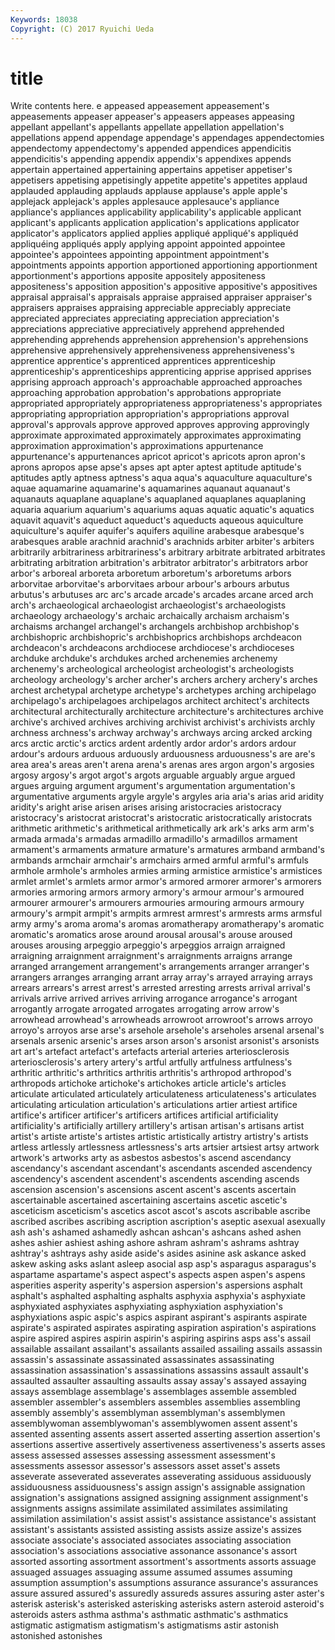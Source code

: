 ```yaml
---
Keywords: 18038 
Copyright: (C) 2017 Ryuichi Ueda
---
```


# title

Write contents here.
e appeased appeasement appeasement's appeasements appeaser appeaser's appeasers appeases appeasing
appellant appellant's appellants appellate appellation appellation's appellations append appendage appendage's
appendages appendectomies appendectomy appendectomy's appended appendices appendicitis appendicitis's appending appendix
appendix's appendixes appends appertain appertained appertaining appertains appetiser appetiser's appetisers
appetising appetisingly appetite appetite's appetites applaud applauded applauding applauds applause
applause's apple apple's applejack applejack's apples applesauce applesauce's appliance appliance's
appliances applicability applicability's applicable applicant applicant's applicants application application's applications
applicator applicator's applicators applied applies appliqué appliqué's appliquéd appliquéing appliqués
apply applying appoint appointed appointee appointee's appointees appointing appointment appointment's
appointments appoints apportion apportioned apportioning apportionment apportionment's apportions apposite appositely
appositeness appositeness's apposition apposition's appositive appositive's appositives appraisal appraisal's appraisals
appraise appraised appraiser appraiser's appraisers appraises appraising appreciable appreciably appreciate
appreciated appreciates appreciating appreciation appreciation's appreciations appreciative appreciatively apprehend apprehended
apprehending apprehends apprehension apprehension's apprehensions apprehensive apprehensively apprehensiveness apprehensiveness's apprentice
apprentice's apprenticed apprentices apprenticeship apprenticeship's apprenticeships apprenticing apprise apprised apprises
apprising approach approach's approachable approached approaches approaching approbation approbation's approbations
appropriate appropriated appropriately appropriateness appropriateness's appropriates appropriating appropriation appropriation's appropriations
approval approval's approvals approve approved approves approving approvingly approximate approximated
approximately approximates approximating approximation approximation's approximations appurtenance appurtenance's appurtenances apricot
apricot's apricots apron apron's aprons apropos apse apse's apses apt
apter aptest aptitude aptitude's aptitudes aptly aptness aptness's aqua aqua's
aquaculture aquaculture's aquae aquamarine aquamarine's aquamarines aquanaut aquanaut's aquanauts aquaplane
aquaplane's aquaplaned aquaplanes aquaplaning aquaria aquarium aquarium's aquariums aquas aquatic
aquatic's aquatics aquavit aquavit's aqueduct aqueduct's aqueducts aqueous aquiculture aquiculture's
aquifer aquifer's aquifers aquiline arabesque arabesque's arabesques arable arachnid arachnid's
arachnids arbiter arbiter's arbiters arbitrarily arbitrariness arbitrariness's arbitrary arbitrate arbitrated
arbitrates arbitrating arbitration arbitration's arbitrator arbitrator's arbitrators arbor arbor's arboreal
arboreta arboretum arboretum's arboretums arbors arborvitae arborvitae's arborvitaes arbour arbour's
arbours arbutus arbutus's arbutuses arc arc's arcade arcade's arcades arcane
arced arch arch's archaeological archaeologist archaeologist's archaeologists archaeology archaeology's archaic
archaically archaism archaism's archaisms archangel archangel's archangels archbishop archbishop's archbishopric
archbishopric's archbishoprics archbishops archdeacon archdeacon's archdeacons archdiocese archdiocese's archdioceses archduke
archduke's archdukes arched archenemies archenemy archenemy's archeological archeologist archeologist's archeologists
archeology archeology's archer archer's archers archery archery's arches archest archetypal
archetype archetype's archetypes arching archipelago archipelago's archipelagoes archipelagos architect architect's
architects architectural architecturally architecture architecture's architectures archive archive's archived archives
archiving archivist archivist's archivists archly archness archness's archway archway's archways
arcing arcked arcking arcs arctic arctic's arctics ardent ardently ardor
ardor's ardors ardour ardour's ardours arduous arduously arduousness arduousness's are
are's area area's areas aren't arena arena's arenas ares argon
argon's argosies argosy argosy's argot argot's argots arguable arguably argue
argued argues arguing argument argument's argumentation argumentation's argumentative arguments argyle
argyle's argyles aria aria's arias arid aridity aridity's aright arise
arisen arises arising aristocracies aristocracy aristocracy's aristocrat aristocrat's aristocratic aristocratically
aristocrats arithmetic arithmetic's arithmetical arithmetically ark ark's arks arm arm's
armada armada's armadas armadillo armadillo's armadillos armament armament's armaments armature
armature's armatures armband armband's armbands armchair armchair's armchairs armed armful
armful's armfuls armhole armhole's armholes armies arming armistice armistice's armistices
armlet armlet's armlets armor armor's armored armorer armorer's armorers armories
armoring armors armory armory's armour armour's armoured armourer armourer's armourers
armouries armouring armours armoury armoury's armpit armpit's armpits armrest armrest's
armrests arms armsful army army's aroma aroma's aromas aromatherapy aromatherapy's
aromatic aromatic's aromatics arose around arousal arousal's arouse aroused arouses
arousing arpeggio arpeggio's arpeggios arraign arraigned arraigning arraignment arraignment's arraignments
arraigns arrange arranged arrangement arrangement's arrangements arranger arranger's arrangers arranges
arranging arrant array array's arrayed arraying arrays arrears arrears's arrest
arrest's arrested arresting arrests arrival arrival's arrivals arrive arrived arrives
arriving arrogance arrogance's arrogant arrogantly arrogate arrogated arrogates arrogating arrow
arrow's arrowhead arrowhead's arrowheads arrowroot arrowroot's arrows arroyo arroyo's arroyos
arse arse's arsehole arsehole's arseholes arsenal arsenal's arsenals arsenic arsenic's
arses arson arson's arsonist arsonist's arsonists art art's artefact artefact's
artefacts arterial arteries arteriosclerosis arteriosclerosis's artery artery's artful artfully artfulness
artfulness's arthritic arthritic's arthritics arthritis arthritis's arthropod arthropod's arthropods artichoke
artichoke's artichokes article article's articles articulate articulated articulately articulateness articulateness's
articulates articulating articulation articulation's articulations artier artiest artifice artifice's artificer
artificer's artificers artifices artificial artificiality artificiality's artificially artillery artillery's artisan
artisan's artisans artist artist's artiste artiste's artistes artistic artistically artistry
artistry's artists artless artlessly artlessness artlessness's arts artsier artsiest artsy
artwork artwork's artworks arty as asbestos asbestos's ascend ascendancy ascendancy's
ascendant ascendant's ascendants ascended ascendency ascendency's ascendent ascendent's ascendents ascending
ascends ascension ascension's ascensions ascent ascent's ascents ascertain ascertainable ascertained
ascertaining ascertains ascetic ascetic's asceticism asceticism's ascetics ascot ascot's ascots
ascribable ascribe ascribed ascribes ascribing ascription ascription's aseptic asexual asexually
ash ash's ashamed ashamedly ashcan ashcan's ashcans ashed ashen ashes
ashier ashiest ashing ashore ashram ashram's ashrams ashtray ashtray's ashtrays
ashy aside aside's asides asinine ask askance asked askew asking
asks aslant asleep asocial asp asp's asparagus asparagus's aspartame aspartame's
aspect aspect's aspects aspen aspen's aspens asperities asperity asperity's aspersion
aspersion's aspersions asphalt asphalt's asphalted asphalting asphalts asphyxia asphyxia's asphyxiate
asphyxiated asphyxiates asphyxiating asphyxiation asphyxiation's asphyxiations aspic aspic's aspics aspirant
aspirant's aspirants aspirate aspirate's aspirated aspirates aspirating aspiration aspiration's aspirations
aspire aspired aspires aspirin aspirin's aspiring aspirins asps ass's assail
assailable assailant assailant's assailants assailed assailing assails assassin assassin's assassinate
assassinated assassinates assassinating assassination assassination's assassinations assassins assault assault's assaulted
assaulter assaulting assaults assay assay's assayed assaying assays assemblage assemblage's
assemblages assemble assembled assembler assembler's assemblers assembles assemblies assembling assembly
assembly's assemblyman assemblyman's assemblymen assemblywoman assemblywoman's assemblywomen assent assent's assented
assenting assents assert asserted asserting assertion assertion's assertions assertive assertively
assertiveness assertiveness's asserts asses assess assessed assesses assessing assessment assessment's
assessments assessor assessor's assessors asset asset's assets asseverate asseverated asseverates
asseverating assiduous assiduously assiduousness assiduousness's assign assign's assignable assignation assignation's
assignations assigned assigning assignment assignment's assignments assigns assimilate assimilated assimilates
assimilating assimilation assimilation's assist assist's assistance assistance's assistant assistant's assistants
assisted assisting assists assize assize's assizes associate associate's associated associates
associating association association's associations associative assonance assonance's assort assorted assorting
assortment assortment's assortments assorts assuage assuaged assuages assuaging assume assumed
assumes assuming assumption assumption's assumptions assurance assurance's assurances assure assured
assured's assuredly assureds assures assuring aster aster's asterisk asterisk's asterisked
asterisking asterisks astern asteroid asteroid's asteroids asters asthma asthma's asthmatic
asthmatic's asthmatics astigmatic astigmatism astigmatism's astigmatisms astir astonish astonished astonishes
